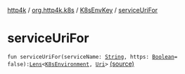 [http4k](../../index.md) / [org.http4k.k8s](../index.md) / [K8sEnvKey](index.md) / [serviceUriFor](./service-uri-for.md)

# serviceUriFor

`fun serviceUriFor(serviceName: `[`String`](https://kotlinlang.org/api/latest/jvm/stdlib/kotlin/-string/index.html)`, https: `[`Boolean`](https://kotlinlang.org/api/latest/jvm/stdlib/kotlin/-boolean/index.html)` = false): `[`Lens`](../../org.http4k.lens/-lens/index.md)`<`[`K8sEnvironment`](../-k8s-environment/index.md)`, `[`Uri`](../../org.http4k.core/-uri/index.md)`>` [(source)](https://github.com/http4k/http4k/blob/master/http4k-k8s/src/main/kotlin/org/http4k/k8s/K8sEnvironment.kt#L26)